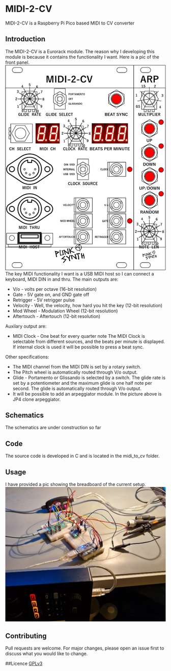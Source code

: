 # MIDI-2-CV
MIDI-2-CV is a Raspberry Pi Pico based MIDI to CV converter

## Introduction
The MIDI-2-CV is a Eurorack module. The reason why I developing this module is because it contains the functionality I want.
Here is a pic of the front panel.
![](Eurorack_MIDI_to_CV_231201.png)
The key MIDI functionality I want is a USB MIDI host so I can connect a keyboard, MIDI DIN in and thru. 
The main outputs are:
* V/o - volts per octave (16-bit resolution)
* Gate - 5V gate on, and GND gate off
* Retrigger - 5V retrigger pulse
* Velocity - Well, the velocity, how hard you hit the key (12-bit resolution)
* Mod Wheel - Modulation Wheel (12-bit resolution)
* Aftertouch - Aftertouch (12-bit resolution)

Auxilary output are:
* MIDI Clock - One beat for every quarter note
The MIDI Clock is selectable from different sources, and the beats per minute is displayed.
If internal clock is used it will be possible to press a beat sync.

Other specifications:
* The MIDI channel from the MIDI DIN is set by a rotary switch.
* The Pitch wheel is automatically routed through V/o output.
* Glide - Portamento or Glissando is selected by a switch. The glide rate is set by a potentiometer and the maximum glide is one half note per second. The glide is automatically routed through V/o output.
* It will be possible to add an arpeggiator module. In the picture above is JP4 clone arpeggiator.

## Schematics
The schematics are under construction so far

## Code
The source code is developed in C and is located in the midi_to_cv folder.

## Usage
I have provided a pic showing the breadboard of the current setup.
![](20231214_220137.jpg)


## Contributing
Pull requests are welcome. For major changes, please open an issue first
to discuss what you would like to change.

##Licence
[GPLv3](https://www.gnu.org/licenses/gpl-3.0.en.html)
